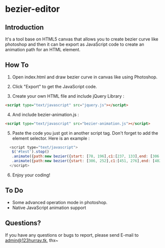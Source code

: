 # bezier-editor

## Introduction

It's a tool base on HTML5 canvas that allows you to create bezier curve like photoshop
and then it can be export as JavaScript code to create an animation path for an HTML element.

## How To

1. Open index.html and draw bezier curve in canvas like using Photoshop.

2. Click "Export" to get the JavaScript code.

3. Create your own HTML file and include jQuery Library :

  ```html
  <script type="text/javascript" src="jquery.js"></script>
  ```

4. And include bezier-animation.js :

  ```html
  <script type="text/javascript" src="bezier-animation.js"></script>
  ```

5. Paste the code you just got in another script tag. Don't forget to add the element selector. Here is an example :

  ```js
    <script type="text/javascript">
     $('#test').stop()
     .animate({path:new bezier({start: [78, 196],c1:[237, 133],end: [306,252],c2:[161, 228],})}, 2716.5969158005164 ,"linear")  
     .animate({path:new bezier({start: [306, 252],c1:[451, 276],end: [402,393],c2:[234, 425],})}, 2283.4030841994836 ,"linear");  
    </script>
  ```

6. Enjoy your coding!

## To Do

+ Some advanced operation mode in photoshop.
+ Native JavaScript animation support

## Questions?

If you have any questions or bugs to report, please send E-mail to admin@123hurray.tk, thx~
